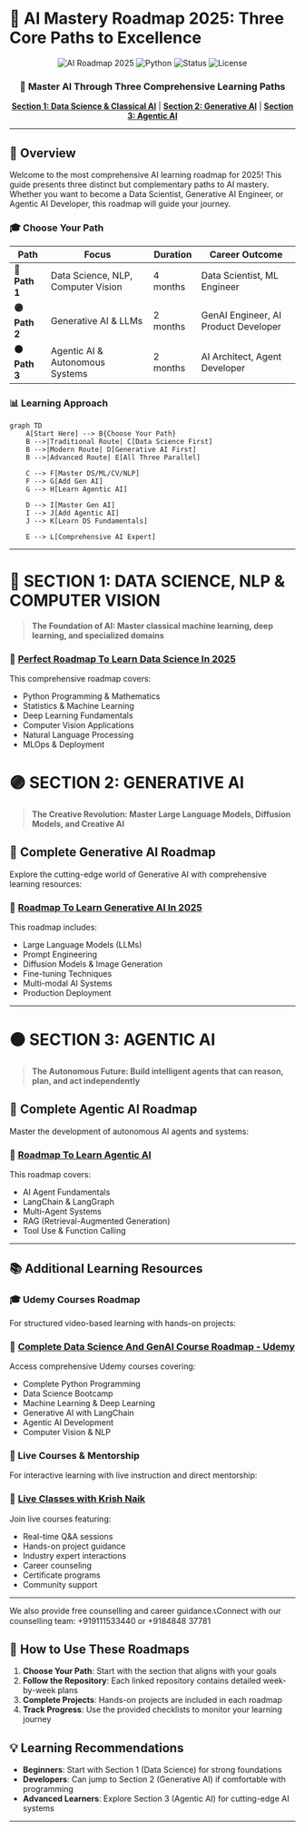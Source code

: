 # 🚀 AI Mastery Roadmap 2025: Three Core Paths to Excellence

<div align="center">

![AI Roadmap 2025](https://img.shields.io/badge/AI%20Roadmap-2025-blue?style=for-the-badge&logo=artificial-intelligence)
![Python](https://img.shields.io/badge/Python-3.11+-green?style=for-the-badge&logo=python)
![Status](https://img.shields.io/badge/Status-Active-success?style=for-the-badge)
![License](https://img.shields.io/badge/License-MIT-yellow?style=for-the-badge)

### **🎯 Master AI Through Three Comprehensive Learning Paths**

[**Section 1: Data Science & Classical AI**](#-section-1-data-science-nlp--computer-vision) | [**Section 2: Generative AI**](#-section-2-generative-ai) | [**Section 3: Agentic AI**](#-section-3-agentic-ai)

</div>

---

## 📌 Overview

Welcome to the most comprehensive AI learning roadmap for 2025! This guide presents three distinct but complementary paths to AI mastery. Whether you want to become a Data Scientist, Generative AI Engineer, or Agentic AI Developer, this roadmap will guide your journey.

### 🎓 Choose Your Path

| Path | Focus | Duration | Career Outcome |
|------|-------|----------|----------------|
| **🔵 Path 1** | Data Science, NLP, Computer Vision | 4 months | Data Scientist, ML Engineer |
| **🟣 Path 2** | Generative AI & LLMs | 2 months | GenAI Engineer, AI Product Developer |
| **🟠 Path 3** | Agentic AI & Autonomous Systems | 2 months | AI Architect, Agent Developer |

### 📊 Learning Approach

```mermaid
graph TD
    A[Start Here] --> B{Choose Your Path}
    B -->|Traditional Route| C[Data Science First]
    B -->|Modern Route| D[Generative AI First]
    B -->|Advanced Route| E[All Three Parallel]
    
    C --> F[Master DS/ML/CV/NLP]
    F --> G[Add Gen AI]
    G --> H[Learn Agentic AI]
    
    D --> I[Master Gen AI]
    I --> J[Add Agentic AI]
    J --> K[Learn DS Fundamentals]
    
    E --> L[Comprehensive AI Expert]
```

---

# 🔵 SECTION 1: DATA SCIENCE, NLP & COMPUTER VISION

> **The Foundation of AI: Master classical machine learning, deep learning, and specialized domains**
### 🔗 **[Perfect Roadmap To Learn Data Science In 2025](https://github.com/krishnaik06/Perfect-Roadmap-To-Learn-Data-Science-In-2025)**

This comprehensive roadmap covers:
- Python Programming & Mathematics
- Statistics & Machine Learning
- Deep Learning Fundamentals
- Computer Vision Applications
- Natural Language Processing
- MLOps & Deployment

# 🟣 SECTION 2: GENERATIVE AI

> **The Creative Revolution: Master Large Language Models, Diffusion Models, and Creative AI**

## 🎨 Complete Generative AI Roadmap

Explore the cutting-edge world of Generative AI with comprehensive learning resources:

### 🔗 **[Roadmap To Learn Generative AI In 2025](https://github.com/krishnaik06/Roadmap-To-Learn-Generative-AI-In-2025)**

This roadmap includes:
- Large Language Models (LLMs)
- Prompt Engineering
- Diffusion Models & Image Generation
- Fine-tuning Techniques
- Multi-modal AI Systems
- Production Deployment

---

# 🟠 SECTION 3: AGENTIC AI

> **The Autonomous Future: Build intelligent agents that can reason, plan, and act independently**

## 🤖 Complete Agentic AI Roadmap

Master the development of autonomous AI agents and systems:

### 🔗 **[Roadmap To Learn Agentic AI](https://github.com/krishnaik06/Roadmap-To-Learn-Agentic-AI)**

This roadmap covers:
- AI Agent Fundamentals
- LangChain & LangGraph
- Multi-Agent Systems
- RAG (Retrieval-Augmented Generation)
- Tool Use & Function Calling

---

## 📚 Additional Learning Resources

### 🎓 Udemy Courses Roadmap

For structured video-based learning with hands-on projects:

### 🔗 **[Complete Data Science And GenAI Course Roadmap - Udemy](https://github.com/krishnaik06/Complete-Data-Science-And-GenAI-Course-In-Udemy)**

Access comprehensive Udemy courses covering:
- Complete Python Programming
- Data Science Bootcamp
- Machine Learning & Deep Learning
- Generative AI with LangChain
- Agentic AI Development
- Computer Vision & NLP

### 🔴 Live Courses & Mentorship

For interactive learning with live instruction and direct mentorship:

### 🔗 **[Live Classes with Krish Naik](http://krishnaik.in/liveclasses)**

Join live courses featuring:
- Real-time Q&A sessions
- Hands-on project guidance
- Industry expert interactions
- Career counseling
- Certificate programs
- Community support

---

We also provide free counselling and career guidance.📞Connect with our counselling team: +919111533440 or +9184848 37781

## 🎯 How to Use These Roadmaps

1. **Choose Your Path**: Start with the section that aligns with your goals
2. **Follow the Repository**: Each linked repository contains detailed week-by-week plans
3. **Complete Projects**: Hands-on projects are included in each roadmap
4. **Track Progress**: Use the provided checklists to monitor your learning journey

## 💡 Learning Recommendations

- **Beginners**: Start with Section 1 (Data Science) for strong foundations
- **Developers**: Can jump to Section 2 (Generative AI) if comfortable with programming
- **Advanced Learners**: Explore Section 3 (Agentic AI) for cutting-edge AI systems

---
